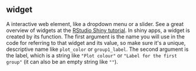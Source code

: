 
## widget

A interactive web element, like a dropdown menu or a slider. See a great overview of widgets at the [RStudio Shiny tutorial](https://shiny.rstudio.com/tutorial/written-tutorial/lesson3/). In shiny apps, a widget is created by its function. The first argument is the name you will use in the code for referring to that widget and its value, so make sure it's a unique, descriptive name like `plot_color` or `group1_label`. The second argument is the label, which is a string like `"Plot colour"` or `"Label for the first group"` (it can also be an empty string like `""`).
